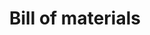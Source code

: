---
layout: default
title: Bill of materials
nav_order: 4
description: "E-TKT"
parent: Do it yourself!
---